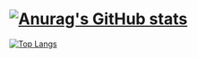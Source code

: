# [![Anurag's GitHub stats](https://github-readme-stats.vercel.app/api?username=rouvb&count_private=true&show_icons=true&icon_color=ffffff&title_color=ffffff&text_color=ffffff&theme=dracula)](https://github-readme-stats-rouvbx.vercel.app)
[![Top Langs](https://github-readme-stats-rouvbx.vercel.app/api/top-langs/?username=rouvb&show_icons=true&icon_color=ffffff&title_color=ffffff&text_color=ffffff&theme=dracula&layout=compact)](https://github-readme-stats-rouvbx.vercel.app)
